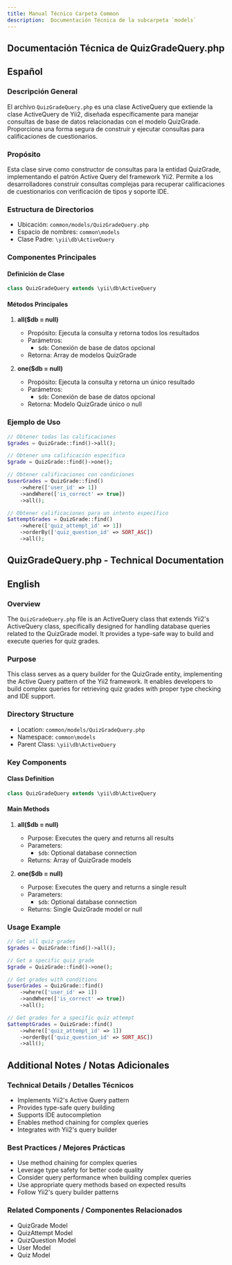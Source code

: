 ```yaml
---
title: Manual Técnico Carpeta Common
description:  Documentación Técnica de la subcarpeta `models`
---
```


## Documentación Técnica de QuizGradeQuery.php

## Español

### Descripción General
El archivo `QuizGradeQuery.php` es una clase ActiveQuery que extiende la clase ActiveQuery de Yii2, diseñada específicamente para manejar consultas de base de datos relacionadas con el modelo QuizGrade. Proporciona una forma segura de construir y ejecutar consultas para calificaciones de cuestionarios.

### Propósito
Esta clase sirve como constructor de consultas para la entidad QuizGrade, implementando el patrón Active Query del framework Yii2. Permite a los desarrolladores construir consultas complejas para recuperar calificaciones de cuestionarios con verificación de tipos y soporte IDE.

### Estructura de Directorios
- Ubicación: `common/models/QuizGradeQuery.php`
- Espacio de nombres: `common\models`
- Clase Padre: `\yii\db\ActiveQuery`

### Componentes Principales

#### Definición de Clase
```php
class QuizGradeQuery extends \yii\db\ActiveQuery
```

#### Métodos Principales

1. **all($db = null)**
   - Propósito: Ejecuta la consulta y retorna todos los resultados
   - Parámetros:
     - `$db`: Conexión de base de datos opcional
   - Retorna: Array de modelos QuizGrade

2. **one($db = null)**
   - Propósito: Ejecuta la consulta y retorna un único resultado
   - Parámetros:
     - `$db`: Conexión de base de datos opcional
   - Retorna: Modelo QuizGrade único o null

### Ejemplo de Uso
```php
// Obtener todas las calificaciones
$grades = QuizGrade::find()->all();

// Obtener una calificación específica
$grade = QuizGrade::find()->one();

// Obtener calificaciones con condiciones
$userGrades = QuizGrade::find()
    ->where(['user_id' => 1])
    ->andWhere(['is_correct' => true])
    ->all();

// Obtener calificaciones para un intento específico
$attemptGrades = QuizGrade::find()
    ->where(['quiz_attempt_id' => 1])
    ->orderBy(['quiz_question_id' => SORT_ASC])
    ->all();
```

## QuizGradeQuery.php - Technical Documentation

## English

### Overview
The `QuizGradeQuery.php` file is an ActiveQuery class that extends Yii2's ActiveQuery class, specifically designed for handling database queries related to the QuizGrade model. It provides a type-safe way to build and execute queries for quiz grades.

### Purpose
This class serves as a query builder for the QuizGrade entity, implementing the Active Query pattern of the Yii2 framework. It enables developers to build complex queries for retrieving quiz grades with proper type checking and IDE support.

### Directory Structure
- Location: `common/models/QuizGradeQuery.php`
- Namespace: `common\models`
- Parent Class: `\yii\db\ActiveQuery`

### Key Components

#### Class Definition
```php
class QuizGradeQuery extends \yii\db\ActiveQuery
```

#### Main Methods

1. **all($db = null)**
   - Purpose: Executes the query and returns all results
   - Parameters:
     - `$db`: Optional database connection
   - Returns: Array of QuizGrade models

2. **one($db = null)**
   - Purpose: Executes the query and returns a single result
   - Parameters:
     - `$db`: Optional database connection
   - Returns: Single QuizGrade model or null

### Usage Example
```php
// Get all quiz grades
$grades = QuizGrade::find()->all();

// Get a specific quiz grade
$grade = QuizGrade::find()->one();

// Get grades with conditions
$userGrades = QuizGrade::find()
    ->where(['user_id' => 1])
    ->andWhere(['is_correct' => true])
    ->all();

// Get grades for a specific quiz attempt
$attemptGrades = QuizGrade::find()
    ->where(['quiz_attempt_id' => 1])
    ->orderBy(['quiz_question_id' => SORT_ASC])
    ->all();
```

## Additional Notes / Notas Adicionales

### Technical Details / Detalles Técnicos
- Implements Yii2's Active Query pattern
- Provides type-safe query building
- Supports IDE autocompletion
- Enables method chaining for complex queries
- Integrates with Yii2's query builder

### Best Practices / Mejores Prácticas
- Use method chaining for complex queries
- Leverage type safety for better code quality
- Consider query performance when building complex queries
- Use appropriate query methods based on expected results
- Follow Yii2's query builder patterns

### Related Components / Componentes Relacionados
- QuizGrade Model
- QuizAttempt Model
- QuizQuestion Model
- User Model
- Quiz Model